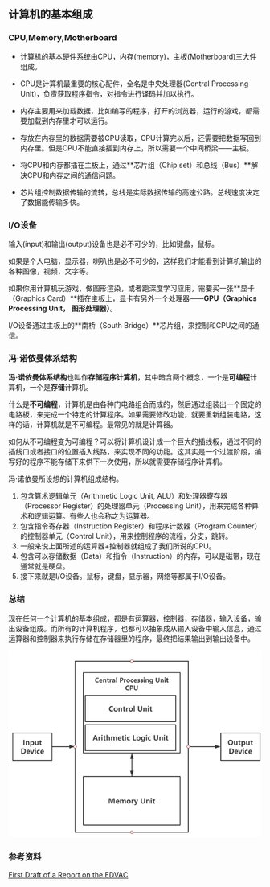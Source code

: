 ## 计算机的基本组成

### CPU,Memory,Motherboard

* 计算机的基本硬件系统由CPU，内存(memory)，主板(Motherboard)三大件组成。

* CPU是计算机最重要的核心配件，全名是中央处理器(Central Processing Unit)，负责获取程序指令，对指令进行译码并加以执行。

* 内存主要用来加载数据，比如编写的程序，打开的浏览器，运行的游戏，都需要加载到内存里才可以运行。

* 存放在内存里的数据需要被CPU读取，CPU计算完以后，还需要把数据写回到内存里。但是CPU不能直接插到内存上，所以需要一个中间桥梁——主板。
* 将CPU和内存都插在主板上，通过**芯片组（Chip set）和总线（Bus）**解决CPU和内存之间的通信问题。
* 芯片组控制数据传输的流转，总线是实际数据传输的高速公路。总线速度决定了数据能传输多快。

### I/O设备

输入(input)和输出(output)设备也是必不可少的，比如键盘，鼠标。

如果是个人电脑，显示器，喇叭也是必不可少的，这样我们才能看到计算机输出的各种图像，视频，文字等。

如果你用计算机玩游戏，做图形渲染，或者跑深度学习应用，需要买一张**显卡（Graphics Card）**插在主板上，显卡有另外一个处理器——**GPU（Graphics Processing Unit， 图形处理器）**。

I/O设备通过主板上的**南桥（South Bridge）**芯片组，来控制和CPU之间的通信。

### 冯·诺依曼体系结构

**冯·诺依曼体系结构**也叫作**存储程序计算机**，其中暗含两个概念，一个是**可编程**计算机，一个是**存储**计算机。

什么是**不可编程**，计算机是由各种门电路组合而成的，然后通过组装出一个固定的电路板，来完成一个特定的计算程序。如果需要修改功能，就要重新组装电路，这样的话，计算机就是不可编程。最常见的就是计算器。

如何从不可编程变为可编程？可以将计算机设计成一个巨大的插线板，通过不同的插线口或者接口的位置插入线路，来实现不同的功能。这其实是一个过渡阶段，编写好的程序不能存储下来供下一次使用，所以就需要存储程序计算机。

冯·诺依曼所设想的计算机组成结构。

1. 包含算术逻辑单元（Arithmetic Logic Unit, ALU）和处理器寄存器（Processor Register）的处理器单元（Processing Unit），用来完成各种算术和逻辑运算。有些人也会称之为运算器。
2. 包含指令寄存器（Instruction Register）和程序计数器（Program Counter）的控制器单元（Control Unit），用来控制程序的流程，分支，跳转。
3. 一般来说上面所述的运算器+控制器就组成了我们所说的CPU。
4. 包含可以存储数据（Data）和指令（Instruction）的内存，可以是磁带，现在通常就是硬盘。
5. 接下来就是I/O设备。鼠标，键盘，显示器，网络等都属于I/O设备。

### 总结

现在任何一个计算机的基本组成，都是有运算器，控制器，存储器，输入设备，输出设备组成。而所有的计算机程序，也都可以抽象成从输入设备中输入信息，通过运算器和控制器来执行存储在存储器里的程序，最终把结果输出到输出设备中。

![computer-organization](./images/computer-organization.png)

### 参考资料

[First Draft of a Report on the EDVAC](https://en.wikipedia.org/wiki/First_Draft_of_a_Report_on_the_EDVAC)

